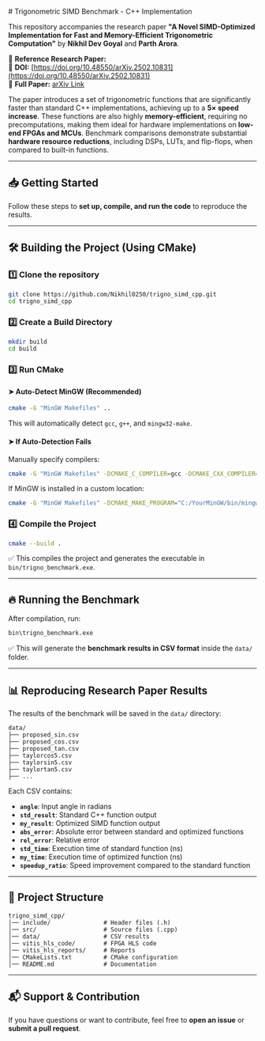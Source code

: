 \# Trigonometric SIMD Benchmark - C++ Implementation

This repository accompanies the research paper **"A Novel SIMD-Optimized Implementation for Fast and Memory-Efficient Trigonometric Computation"** by **Nikhil Dev Goyal** and **Parth Arora**.

📄 **Reference Research Paper:**  
📌 **DOI:** [https://doi.org/10.48550/arXiv.2502.10831](https://doi.org/10.48550/arXiv.2502.10831)  
📌 **Full Paper:** [arXiv Link](https://arxiv.org/html/2502.10831v1)  

The paper introduces a set of trigonometric functions that are significantly faster than standard C++ implementations, achieving up to a **5× speed increase**. These functions are also highly **memory-efficient**, requiring no precomputations, making them ideal for hardware implementations on **low-end FPGAs and MCUs**. Benchmark comparisons demonstrate substantial **hardware resource reductions**, including DSPs, LUTs, and flip-flops, when compared to built-in functions.

---

## 📥 Getting Started
Follow these steps to **set up, compile, and run the code** to reproduce the results.

---

## 🛠️ Building the Project (Using CMake)

### **1️⃣ Clone the repository**
```sh
git clone https://github.com/Nikhil0250/trigno_simd_cpp.git
cd trigno_simd_cpp
```

### **2️⃣ Create a Build Directory**
```sh
mkdir build
cd build
```

### **3️⃣ Run CMake**
#### ➤ **Auto-Detect MinGW (Recommended)**
```sh
cmake -G "MinGW Makefiles" ..
```
This will automatically detect `gcc`, `g++`, and `mingw32-make`.

#### ➤ **If Auto-Detection Fails**
Manually specify compilers:
```sh
cmake -G "MinGW Makefiles" -DCMAKE_C_COMPILER=gcc -DCMAKE_CXX_COMPILER=g++
```
If MinGW is installed in a custom location:
```sh
cmake -G "MinGW Makefiles" -DCMAKE_MAKE_PROGRAM="C:/YourMinGW/bin/mingw32-make.exe" ..
```

### **4️⃣ Compile the Project**
```sh
cmake --build .
```
✅ This compiles the project and generates the executable in `bin/trigno_benchmark.exe`.

---

## 🔥 Running the Benchmark
After compilation, run:
```sh
bin\trigno_benchmark.exe
```
✅ This will generate the **benchmark results in CSV format** inside the `data/` folder.

---

## 📊 Reproducing Research Paper Results
The results of the benchmark will be saved in the `data/` directory:
```
data/
├── proposed_sin.csv
├── proposed_cos.csv
├── proposed_tan.csv
├── taylorcos5.csv
├── taylorsin5.csv
├── taylortan5.csv
├── ...
```
Each CSV contains:
- **`angle`**: Input angle in radians
- **`std_result`**: Standard C++ function output
- **`my_result`**: Optimized SIMD function output
- **`abs_error`**: Absolute error between standard and optimized functions
- **`rel_error`**: Relative error
- **`std_time`**: Execution time of standard function (ns)
- **`my_time`**: Execution time of optimized function (ns)
- **`speedup_ratio`**: Speed improvement compared to the standard function

---

## 📜 Project Structure
```
trigno_simd_cpp/
│── include/               # Header files (.h)
│── src/                   # Source files (.cpp)
│── data/                  # CSV results
│── vitis_hls_code/        # FPGA HLS code
│── vitis_hls_reports/     # Reports
│── CMakeLists.txt         # CMake configuration
│── README.md              # Documentation
```

---

## 📬 Support & Contribution
If you have questions or want to contribute, feel free to **open an issue** or **submit a pull request**.
